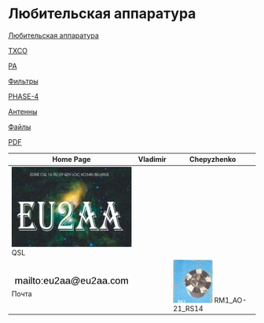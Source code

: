 # Любительская аппаратура

[Любительская аппаратура](AmRig.md)

[TXCO](TXCO.md)

[PA](PA.md)

[Фильтры](FILTERS.md)

[PHASE-4](P4.md)

[Антенны](Ant.md)

[Файлы](FILES.md)

[PDF](PDFS.md)

| Home Page | Vladimir | Chepyzhenko |
| ------------- | ------------- | ------------- |
|![QSL](photo/22.jpg) QSL| | |
| ![mailto](photo/mailto3.png) Почта | |[![RM1_AO-21_RS14](photo/28.jpg)](http://eu2aa.qrz.ru) RM1_AO-21_RS14 |

  

